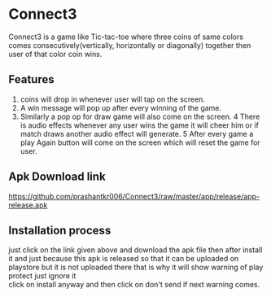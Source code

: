 # Connect3
Connect3 is a game like Tic-tac-toe where three coins of same colors comes consecutively(vertically, horizontally or diagonally) together then user of that color coin wins.

## Features
1. coins will drop in whenever user will tap on the screen.
2. A win message will pop up after every winning of the game.
3. Similarly a pop op for draw game will also come on the screen.
4 There is audio effects whenever any user wins the game it will cheer him or if match draws another audio effect will generate.
5 After every game a play Again button will come on the screen which will reset the game for user.

## Apk Download link
https://github.com/prashantkr006/Connect3/raw/master/app/release/app-release.apk

## Installation process
just click on the link given above  and download the apk file then after install it and just because this apk is released so that it can be uploaded on playstore but it is not uploaded there that is why it will show warning of play protect just ignore it</br>
click on install anyway and then click on don't send if next warning comes.
